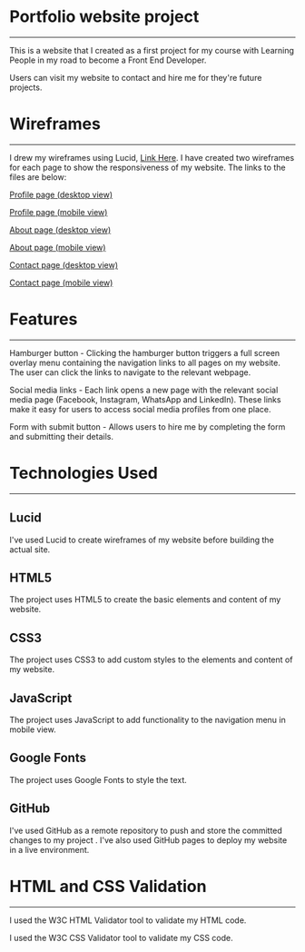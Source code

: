 # Portfolio website project
___


This is a website that I created as a first project for my course with Learning People 
in my road to become a Front End Developer.

Users can visit my website to contact and hire me for they're future projects.


# Wireframes
___


I drew my wireframes using Lucid, [Link Here](https://lucid.app/). I have created two wireframes for each page to show the responsiveness of my website. The links to the files are below:

[Profile page (desktop view)](https://github.com/Adrianlov/Portfolio/blob/main/WireFrames/About%20Page%20Desktop%20View.jpeg) <br/>

[Profile page (mobile view)](https://github.com/Adrianlov/Portfolio/blob/main/WireFrames/Home%20Page%20Mobile%20View.jpeg) <br/>

[About page (desktop view)](https://github.com/Adrianlov/Portfolio/blob/main/WireFrames/About%20Page%20Desktop%20View.jpeg) <br/>

[About page (mobile view)](https://github.com/Adrianlov/Portfolio/blob/main/WireFrames/About%20Page%20Desktop%20View.jpeg) <br/>

[Contact page (desktop view)](https://github.com/Adrianlov/Portfolio/blob/main/WireFrames/Contact%20Page%20Desktop%20View.jpeg) <br/>

[Contact page (mobile view)](https://github.com/Adrianlov/Portfolio/blob/main/WireFrames/Contact%20Page%20Mobile%20View.jpeg) <br/>


# Features
___


 Hamburger button - Clicking the hamburger button triggers a full screen overlay menu containing the navigation links to all pages on my website. The user can click the links to navigate to the relevant webpage.

 Social media links - Each link opens a new page with the relevant social media page (Facebook, Instagram, WhatsApp and LinkedIn). These links make it easy for users to access social media profiles from one place. 


 Form with submit button - Allows users to hire me by completing the form and submitting their details. 



# Technologies Used
___

## Lucid <br/>
I've used Lucid to create wireframes of my website before building the actual site.<br/>
## HTML5<br/>
The project uses HTML5 to create the basic elements and content of my website.<br/>
## CSS3<br/>
The project uses CSS3 to add custom styles to the elements and content of my website.<br/>
## JavaScript<br/>
The project uses JavaScript  to add functionality to the navigation menu in mobile view.<br/>
## Google Fonts<br/>
The project uses Google Fonts to style the text.<br/>
## GitHub<br/>
I've used GitHub as a remote repository to push and store the committed changes to my project . I've also used GitHub pages to deploy my website in a live environment.


# HTML and CSS Validation
___


I used the W3C HTML Validator tool to validate my HTML code.

I used the W3C CSS Validator tool to validate my CSS code.